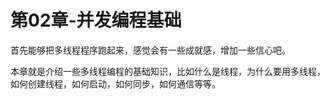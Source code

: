 # 第02章-并发编程基础

首先能够把多线程程序跑起来，感觉会有一些成就感，增加一些信心吧。

本章就是介绍一些多线程编程的基础知识，比如什么是线程，为什么要用多线程，如何创建线程，如何启动，如何同步，如何通信等等。
